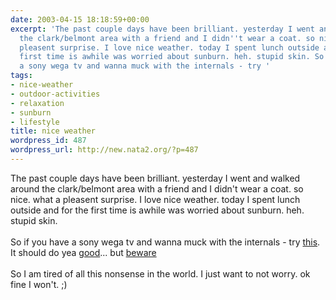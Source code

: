 ```yaml
---
date: 2003-04-15 18:18:59+00:00
excerpt: 'The past couple days have been brilliant. yesterday I went and walked around
  the clark/belmont area with a friend and I didn''t wear a coat. so nice. what a
  pleasent surprise. I love nice weather. today I spent lunch outside and for the
  first time is awhile was worried about sunburn. heh. stupid skin. So if you have
  a sony wega tv and wanna muck with the internals - try '
tags:
- nice-weather
- outdoor-activities
- relaxation
- sunburn
- lifestyle
title: nice weather
wordpress_id: 487
wordpress_url: http://new.nata2.org/?p=487
---
```


The past couple days have been brilliant. yesterday I went and walked around the clark/belmont area with a friend and I didn't wear a coat. so nice. what a pleasent surprise. I love nice weather. today I spent lunch outside and for the first time is awhile was worried about sunburn. heh. stupid skin. <br/><Br>So if you have a sony wega tv and wanna muck with the internals - try <a href="http://groups.google.com/groups?hl=en&amp;lr=&amp;ie=UTF-8&amp;safe=off&amp;selm=20030216231252.15446.00000367%40mb-df.aol.com">this</a>. It should do yea <a href="http://209.145.176.7/~090/awh/sonyadj.html">good</a>... but <a href="http://groups.google.com/groups?hl=en&amp;lr=&amp;ie=UTF-8&amp;safe=off&amp;selm=FfH17.122790%24_T2.26770050%40typhoon.tampabay.rr.com">beware</a><br/><br/>So I am tired of all this nonsense in the world. I just want to not worry. ok fine I won't. ;)